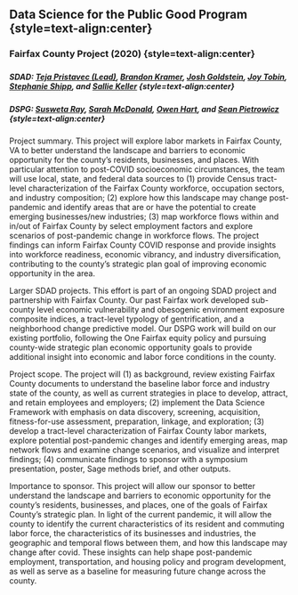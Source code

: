 ## Data Science for the Public Good Program {style=text-align:center}
### Fairfax County Project (2020) {style=text-align:center}
###
##### **SDAD: [Teja Pristavec (Lead)](https://biocomplexity.virginia.edu/teja-pristavec), [Brandon Kramer](https://biocomplexity.virginia.edu/brandon-kramer), [Josh Goldstein](https://biocomplexity.virginia.edu/joshua-goldstein), [Joy Tobin](https://biocomplexity.virginia.edu/joy-tobin), [Stephanie Shipp](https://biocomplexity.virginia.edu/stephanie-shipp), and [Sallie Keller](https://biocomplexity.virginia.edu/sallie-keller)** {style=text-align:center}
##### **DSPG: [Susweta Ray](https://github.com/SuswetaRay), [Sarah McDonald](https://github.com/sm9dv), [Owen Hart](https://github.com/hartowen), and [Sean Pietrowicz](https://github.com/sp3sd)** {style=text-align:center}
###

Project summary. This project will explore labor markets in Fairfax County, VA to better understand the landscape and barriers to economic opportunity for the county’s residents, businesses, and places. With particular attention to post-COVID socioeconomic circumstances, the team will use local, state, and federal data sources to (1) provide Census tract-level characterization of the Fairfax County workforce, occupation sectors, and industry composition; (2) explore how this landscape may change post-pandemic and identify areas that are or have the potential to create emerging businesses/new industries; (3) map workforce flows within and in/out of Fairfax County by select employment factors and explore scenarios of post-pandemic change in workforce flows. The project findings can inform Fairfax County COVID response and provide insights into workforce readiness, economic vibrancy, and industry diversification, contributing to the county’s strategic plan goal of improving economic opportunity in the area. 

Larger SDAD projects. This effort is part of an ongoing SDAD project and partnership with Fairfax County. Our past Fairfax work developed sub-county level economic vulnerability and obesogenic environment exposure composite indices, a tract-level typology of gentrification, and a neighborhood change predictive model. Our DSPG work will build on our existing portfolio, following the One Fairfax equity policy and pursuing county-wide strategic plan economic opportunity goals to provide additional insight into economic and labor force conditions in the county. 

Project scope. The project will (1) as background, review existing Fairfax County documents to understand the baseline labor force and industry state of the county, as well as current strategies in place to develop, attract, and retain employees and employers; (2) implement the Data Science Framework with emphasis on data discovery, screening, acquisition, fitness-for-use assessment, preparation, linkage, and exploration; (3) develop a tract-level characterization of Fairfax County labor markets, explore potential post-pandemic changes and identify emerging areas, map network flows and examine change scenarios, and visualize and interpret findings; (4) communicate findings to sponsor with a symposium presentation, poster, Sage methods brief, and other outputs.

Importance to sponsor. This project will allow our sponsor to better understand the landscape and barriers to economic opportunity for the county’s residents, businesses, and places, one of the goals of Fairfax County’s strategic plan. In light of the current pandemic, it will allow the county to identify the current characteristics of its resident and commuting labor force, the characteristics of its businesses and industries, the geographic and temporal flows between them, and how this landscape may change after covid. These insights can help shape post-pandemic employment, transportation, and housing policy and program development, as well as serve as a baseline for measuring future change across the county. 